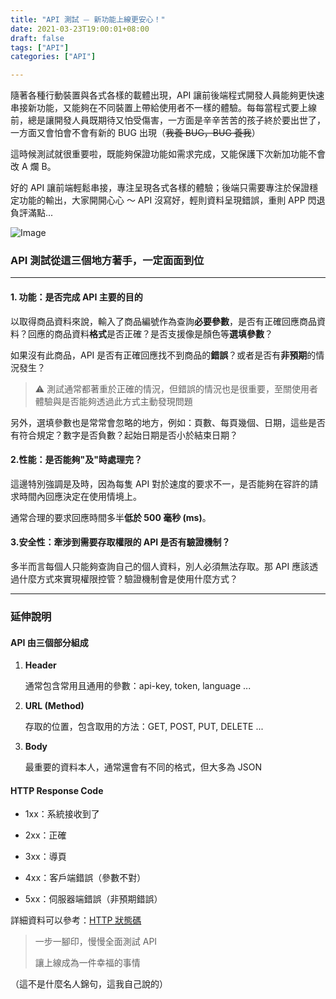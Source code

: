 ```yaml
---
title: "API 測試 ⏤ 新功能上線更安心！"
date: 2021-03-23T19:00:01+08:00
draft: false
tags: ["API"]
categories: ["API"]

---
```

隨著各種行動裝置與各式各樣的載體出現，API 讓前後端程式開發人員能夠更快速串接新功能，又能夠在不同裝置上帶給使用者不一樣的體驗。每每當程式要上線前，總是讓開發人員既期待又怕受傷害，一方面是辛辛苦苦的孩子終於要出世了，一方面又會怕會不會有新的 BUG 出現（~~我養 BUG，BUG 養我~~）

這時候測試就很重要啦，既能夠保證功能如需求完成，又能保護下次新加功能不會改 A 爛 B。

好的 API 讓前端輕鬆串接，專注呈現各式各樣的體驗；後端只需要專注於保證穩定功能的輸出，大家開開心心 ～ API 沒寫好，輕則資料呈現錯誤，重則 APP 閃退負評滿點...

![Image](https://images.pexels.com/photos/733856/pexels-photo-733856.jpeg?auto=compress&cs=tinysrgb&dpr=3)

### API 測試從這三個地方著手，一定面面到位

---

#### 1. 功能：是否完成 API 主要的目的

以取得商品資料來說，輸入了商品編號作為查詢**必要參數**，是否有正確回應商品資料？回應的商品資料**格式**是否正確？是否支援像是顏色等**選填參數**？

如果沒有此商品，API 是否有正確回應找不到商品的**錯誤**？或者是否有**非預期**的情況發生？

> ⚠️ 測試通常都著重於正確的情況，但錯誤的情況也是很重要，至關使用者體驗與是否能夠透過此方式主動發現問題

另外，選填參數也是常常會忽略的地方，例如：頁數、每頁幾個、日期，這些是否有符合規定？數字是否負數？起始日期是否小於結束日期？

#### 2.性能：是否能夠"及"時處理完？

這邊特別強調是及時，因為每隻 API 對於速度的要求不一，是否能夠在容許的請求時間內回應決定在使用情境上。

通常合理的要求回應時間多半**低於 500 毫秒 (ms)**。

#### 3.安全性：牽涉到需要存取權限的 API 是否有驗證機制？

多半而言每個人只能夠查詢自己的個人資料，別人必須無法存取。那 API 應該透過什麼方式來實現權限控管？驗證機制會是使用什麼方式？

---

### 延伸說明

#### API 由三個部分組成

1. **Header**

   通常包含常用且通用的參數：api-key, token, language ...

2. **URL (Method)**

   存取的位置，包含取用的方法：GET, POST, PUT, DELETE ...

3. **Body**

   最重要的資料本人，通常還會有不同的格式，但大多為 JSON

#### HTTP Response Code

- 1xx：系統接收到了

- 2xx：正確

- 3xx：導頁

- 4xx：客戶端錯誤（參數不對）

- 5xx：伺服器端錯誤（非預期錯誤）

詳細資料可以參考：[HTTP 狀態碼](https://developer.mozilla.org/zh-TW/docs/Web/HTTP/Status)


> 一步一腳印，慢慢全面測試 API
>
> 讓上線成為一件幸福的事情

（這不是什麼名人錦句，這我自己說的）
